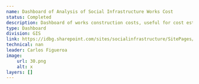 ```yaml
---
name: Dashboard of Analysis of Social Infrastructure Works Cost
status: Completed
description: Dashboard of works construction costs, useful for cost estimation in the operations preparation phase.This database is fed with the data estimated in the different phases of the projects, and updated to the extent that the contracts are awarded and the Completed works.
type: Dashboard
division: GIS
link: https://idbg.sharepoint.com/sites/socialinfrastructure/SitePages/Apoyo-operativo.aspx
technical: nan
leader: Carlos Figueroa
image: 
    url: 30.png
    alt: x
layers: []
---
```

    